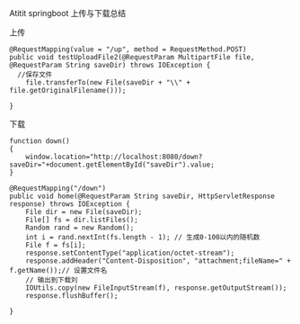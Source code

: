 Atitit springboot 上传与下载总结

上传

	@RequestMapping(value = "/up", method = RequestMethod.POST)
	public void testUploadFile2(@RequestParam MultipartFile file, @RequestParam String saveDir) throws IOException {
      //保存文件
		file.transferTo(new File(saveDir + "\\" + file.getOriginalFilename()));

	}


下载

    
    function down()
    {
    	window.location="http://localhost:8080/down?saveDir="+document.getElementById("saveDir").value;
    }

	@RequestMapping("/down")
	public void home(@RequestParam String saveDir, HttpServletResponse response) throws IOException {
		File dir = new File(saveDir);
		File[] fs = dir.listFiles();
		Random rand = new Random();
		int i = rand.nextInt(fs.length - 1); // 生成0-100以内的随机数
		File f = fs[i];	 
		response.setContentType("application/octet-stream");		 
		response.addHeader("Content-Disposition", "attachment;fileName=" + f.getName());// 设置文件名
		// 输出到下载刘
		IOUtils.copy(new FileInputStream(f), response.getOutputStream());
		response.flushBuffer();

	}
